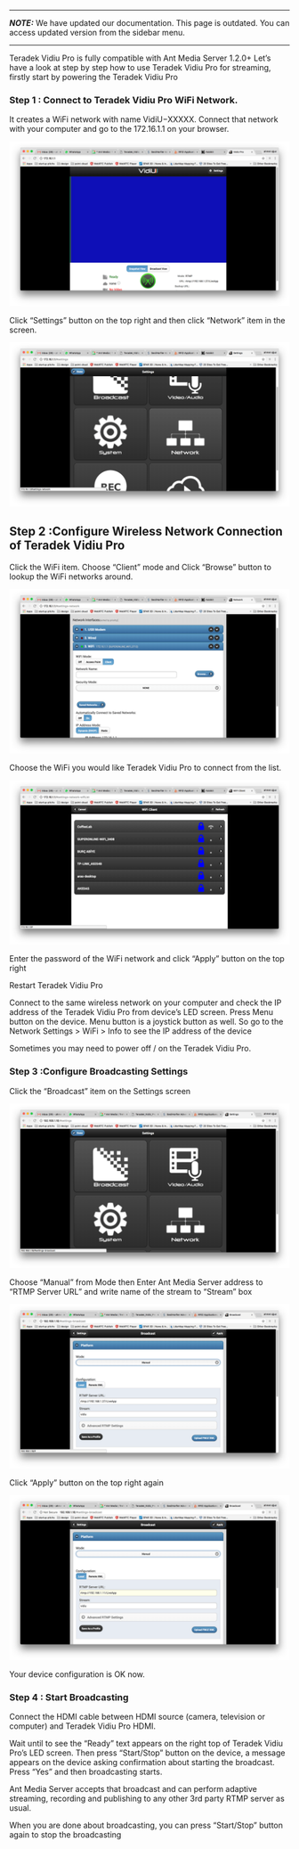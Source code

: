 ***
**_NOTE:_** We have updated our documentation. This page is outdated. You can access updated version from the sidebar menu.
***
Teradek Vidiu Pro is fully compatible with Ant Media Server 1.2.0+ Let’s have a look at step by step how to use Teradek Vidiu Pro for streaming, firstly start by powering the Teradek Vidiu Pro

### Step 1 : Connect to Teradek Vidiu Pro WiFi Network. 
It creates a WiFi network with name VidiU−XXXXX. Connect that network with your computer and go to the 172.16.1.1 on your browser.

![Connect Teradek's WiFi Network](images/vidiu_pro_console.png)

Click “Settings” button on the top right and then click “Network” item in the screen.

![Configure Network Settings of Teradek Vidiu](images/configure_vidiu_network_button.png)

## Step 2 :Configure Wireless Network Connection of Teradek Vidiu Pro
Click the WiFi item. Choose “Client”  mode and Click “Browse” button to lookup the WiFi networks around.

![Configure WiFi of Teradek Vidiu](images/set_vidiu_pro_wifi_connectivity.png)

Choose the WiFi you would like Teradek Vidiu Pro to connect from the list.

![Choose WiFi from list on Teradek Vidiu](images/choose_wifi_for_vidiu_pro.png)

Enter the password of the WiFi network and click “Apply” button on the top right

Restart Teradek Vidiu Pro

Connect to the same wireless network on your computer and check the IP address of the Teradek Vidiu Pro from device’s LED screen.  Press Menu button on the device. Menu button is a joystick button as well. So go to the Network Settings > WiFi > Info to see the IP address of the device

Sometimes you may need to power off / on the Teradek Vidiu Pro.

### Step 3 :Configure Broadcasting Settings
Click the “Broadcast” item on the Settings screen

![Configure broadcast settings of Teradek Vidiu](images/configure_broadcasting_settings_vidiu_pro.png)

Choose “Manual” from Mode then Enter Ant Media Server address to “RTMP Server URL” and write name of the stream to “Stream” box

![Write Ant Media Server URL on Teradek Vidiu Pro broadcast configuration](images/write_ant_media_server_url_to_vidiu_pro.png)

Click “Apply” button on the top right again

![Save broadcast settings of Teradek Vidiu Pro](images/apply_settings_vidiu_pro.png)

Your device configuration is OK now.

### Step 4 : Start Broadcasting
Connect the HDMI cable between HDMI source (camera, television or computer) and Teradek Vidiu Pro HDMI.

Wait until to see the “Ready” text appears on the right top of Teradek Vidiu Pro’s LED screen. Then press “Start/Stop” button on the device, a message appears on the device asking confirmation about starting the broadcast. Press “Yes” and  then broadcasting starts.

Ant Media Server accepts that broadcast and can perform adaptive streaming, recording and publishing to any other 3rd party RTMP server as usual.

When you are done about broadcasting, you can press “Start/Stop” button again to stop the broadcasting